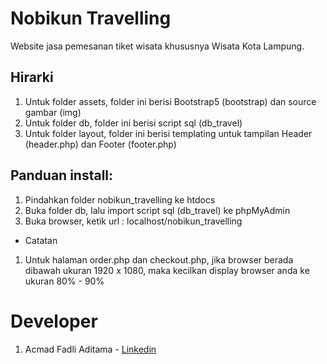 # Nobikun Travelling

Website jasa pemesanan tiket wisata khususnya Wisata Kota Lampung.

## Hirarki 
1. Untuk folder assets, folder ini berisi Bootstrap5 (bootstrap) dan source gambar (img)
2. Untuk folder db, folder ini berisi script sql (db_travel)
3. Untuk folder layout, folder ini berisi templating untuk tampilan Header (header.php) dan Footer (footer.php)

## Panduan install:
1. Pindahkan folder nobikun_travelling ke htdocs
2. Buka folder db, lalu import script sql (db_travel) ke phpMyAdmin
3. Buka browser, ketik url : localhost/nobikun_travelling

* Catatan
1. Untuk halaman order.php dan checkout.php, jika browser berada dibawah ukuran 1920 x 1080, maka kecilkan display browser anda ke ukuran 80% - 90% 

# Developer
1. Acmad Fadli Aditama - [Linkedin](https://www.linkedin.com/in/acmad-fadli-aditama-b28b61151/)